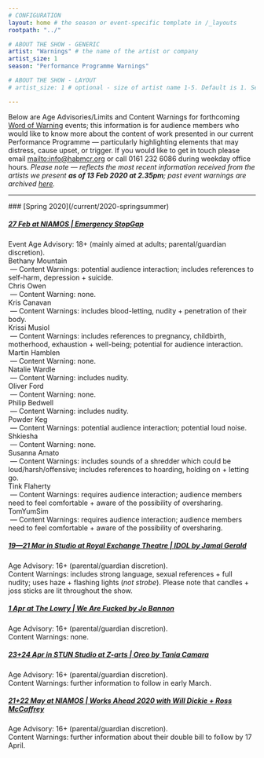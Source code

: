 ```yaml
---
# CONFIGURATION
layout: home # the season or event-specific template in /_layouts
rootpath: "../"

# ABOUT THE SHOW - GENERIC
artist: "Warnings" # the name of the artist or company
artist_size: 1
season: "Performance Programme Warnings"

# ABOUT THE SHOW - LAYOUT
# artist_size: 1 # optional - size of artist name 1-5. Default is 1. Set longer names to lower values

---
```

Below are Age Advisories/Limits and Content Warnings for forthcoming [Word of Warning](/) events; this information is for audience members who would like to know more about the content of work presented in our current Performance Programme — particularly highlighting elements that may distress, cause upset, or trigger. If you would like to get in touch please email <mailto:info@habmcr.org> or call 0161 232 6086 during weekday office hours. *Please note — reflects the most recent information received from the artists we present **as of 13 Feb 2020 at 2.35pm**; past event warnings are archived [here](/archive/warnings).*         
<hr>          
### [Spring 2020](/current/2020-springsummer)         
        
##### [27 Feb at NIAMOS | Emergency StopGap](/current/2020-emergencystopgap)        
Event Age Advisory: 18+ (mainly aimed at adults; parental/guardian discretion).        
Bethany Mountain<br>&nbsp;— Content Warnings: potential audience interaction; includes references to self-harm, depression + suicide.        
Chris Owen<br>&nbsp;— Content Warning: none.        
Kris Canavan<br>&nbsp;— Content Warnings: includes blood-letting, nudity + penetration of their body.         
Krissi Musiol<br>&nbsp;— Content Warnings: includes references to pregnancy, childbirth, motherhood, exhaustion + well-being; potential for audience interaction.         
Martin Hamblen<br>&nbsp;— Content Warning: none.          
Natalie Wardle<br>&nbsp;— Content Warning: includes nudity.         
Oliver Ford<br>&nbsp;— Content Warning: none.         
Philip Bedwell<br>&nbsp;— Content Warning: includes nudity.         
Powder Keg<br>&nbsp;— Content Warnings: potential audience interaction; potential loud noise.         
Shkiesha<br>&nbsp;— Content Warning: none.         
Susanna Amato<br>&nbsp;— Content Warnings: includes sounds of a shredder which could be loud/harsh/offensive; includes references to hoarding, holding on + letting go.         
Tink Flaherty<br>&nbsp;— Content Warnings: requires audience interaction; audience members need to feel comfortable + aware of the possibility of oversharing.         
TomYumSim<br>&nbsp;— Content Warnings: requires audience interaction; audience members need to feel comfortable + aware of the possibility of oversharing.          
         
##### [19—21 Mar in Studio at Royal Exchange Theatre | *IDOL* by Jamal Gerald](/current/2020-springsummer/gerald)       
Age Advisory: 16+ (parental/guardian discretion).<br>Content Warnings: includes strong language, sexual references + full nudity; uses haze + flashing lights (*not strobe*). Please note that candles + joss sticks are lit throughout the show.        
            
##### [1 Apr at The Lowry | *We Are Fucked* by Jo Bannon](/current/2020-springsummer/bannon)       
Age Advisory: 16+ (parental/guardian discretion).<br>Content Warnings: none.       
           
##### [23+24 Apr in STUN Studio at Z-arts | *Oreo* by Tania Camara](/current/2020-springsummer/camara)        
Age Advisory: 16+ (parental/guardian discretion).<br>Content Warnings: further information to follow in early March.        
           
##### [21+22 May at NIAMOS | Works Ahead 2020 with Will Dickie + Ross McCaffrey](/current/2020-worksahead)       
Age Advisory: 16+ (parental/guardian discretion).<br>Content Warnings: further information about their double bill to follow by 17 April.
